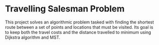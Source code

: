# Travelling Salesman Problem

This project solves an algorithmic problem tasked with finding the shortest route between a set of points and locations that must be visited. Its goal is to keep both the travel costs and the distance travelled to minimum using Dijkstra algorithm and MST.
